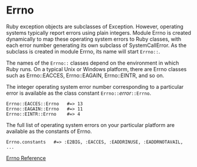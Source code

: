# Errno

Ruby exception objects are subclasses of Exception.  However, operating
systems typically report errors using plain integers. Module Errno is created
dynamically to map these operating system errors to Ruby classes, with each
error number generating its own subclass of SystemCallError.  As the subclass
is created in module Errno, its name will start `Errno::`.

The names of the `Errno::` classes depend on the environment in which Ruby
runs. On a typical Unix or Windows platform, there are Errno classes such as
Errno::EACCES, Errno::EAGAIN, Errno::EINTR, and so on.

The integer operating system error number corresponding to a particular error
is available as the class constant `Errno::`*error*`::Errno`.

    Errno::EACCES::Errno   #=> 13
    Errno::EAGAIN::Errno   #=> 11
    Errno::EINTR::Errno    #=> 4

The full list of operating system errors on your particular platform are
available as the constants of Errno.

    Errno.constants   #=> :E2BIG, :EACCES, :EADDRINUSE, :EADDRNOTAVAIL, ...

[Errno Reference](https://ruby-doc.org/core-2.7.0/Errno.html)
